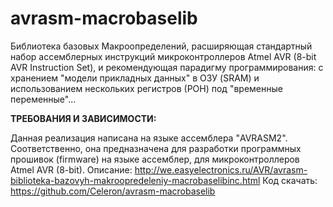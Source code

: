 avrasm-macrobaselib
===================

Библиотека базовых Макроопределений, 
расширяющая стандартный набор ассемблерных инструкций микроконтроллеров Atmel AVR (8-bit AVR Instruction Set), 
и рекомендующая парадигму программирования: с хранением "модели прикладных данных" в ОЗУ (SRAM) и использованием нескольких регистров (РОН) под "временные переменные"...



**ТРЕБОВАНИЯ И ЗАВИСИМОСТИ:**

Данная реализация написана на языке ассемблера "AVRASM2". 
Соответственно, она предназначена для разработки программных прошивок (firmware) на языке ассемблер, для микроконтроллеров Atmel AVR (8-bit). 
Описание:	http://we.easyelectronics.ru/AVR/avrasm-biblioteka-bazovyh-makroopredeleniy-macrobaselibinc.html 
Код скачать:	https://github.com/Celeron/avrasm-macrobaselib 


